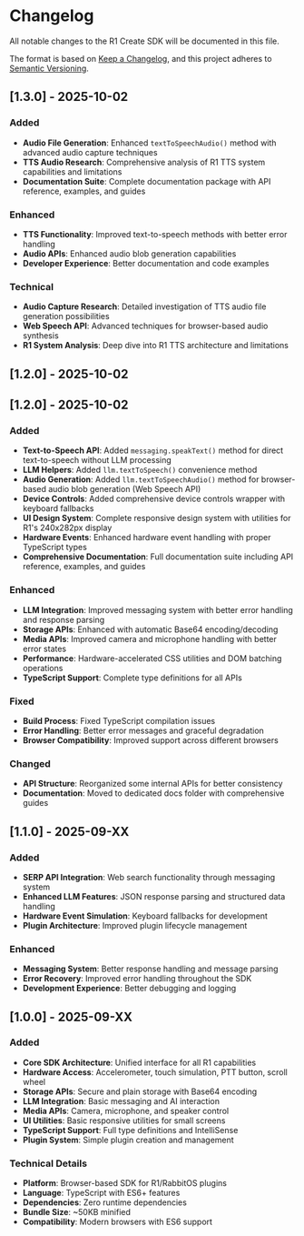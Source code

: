 # Changelog

All notable changes to the R1 Create SDK will be documented in this file.

The format is based on [Keep a Changelog](https://keepachangelog.com/en/1.0.0/),
and this project adheres to [Semantic Versioning](https://semver.org/spec/v2.0.0.html).

## [1.3.0] - 2025-10-02

### Added
- **Audio File Generation**: Enhanced `textToSpeechAudio()` method with advanced audio capture techniques
- **TTS Audio Research**: Comprehensive analysis of R1 TTS system capabilities and limitations
- **Documentation Suite**: Complete documentation package with API reference, examples, and guides

### Enhanced
- **TTS Functionality**: Improved text-to-speech methods with better error handling
- **Audio APIs**: Enhanced audio blob generation capabilities
- **Developer Experience**: Better documentation and code examples

### Technical
- **Audio Capture Research**: Detailed investigation of TTS audio file generation possibilities
- **Web Speech API**: Advanced techniques for browser-based audio synthesis
- **R1 System Analysis**: Deep dive into R1 TTS architecture and limitations

## [1.2.0] - 2025-10-02

## [1.2.0] - 2025-10-02

### Added
- **Text-to-Speech API**: Added `messaging.speakText()` method for direct text-to-speech without LLM processing
- **LLM Helpers**: Added `llm.textToSpeech()` convenience method
- **Audio Generation**: Added `llm.textToSpeechAudio()` method for browser-based audio blob generation (Web Speech API)
- **Device Controls**: Added comprehensive device controls wrapper with keyboard fallbacks
- **UI Design System**: Complete responsive design system with utilities for R1's 240x282px display
- **Hardware Events**: Enhanced hardware event handling with proper TypeScript types
- **Comprehensive Documentation**: Full documentation suite including API reference, examples, and guides

### Enhanced
- **LLM Integration**: Improved messaging system with better error handling and response parsing
- **Storage APIs**: Enhanced with automatic Base64 encoding/decoding
- **Media APIs**: Improved camera and microphone handling with better error states
- **Performance**: Hardware-accelerated CSS utilities and DOM batching operations
- **TypeScript Support**: Complete type definitions for all APIs

### Fixed
- **Build Process**: Fixed TypeScript compilation issues
- **Error Handling**: Better error messages and graceful degradation
- **Browser Compatibility**: Improved support across different browsers

### Changed
- **API Structure**: Reorganized some internal APIs for better consistency
- **Documentation**: Moved to dedicated docs folder with comprehensive guides

## [1.1.0] - 2025-09-XX

### Added
- **SERP API Integration**: Web search functionality through messaging system
- **Enhanced LLM Features**: JSON response parsing and structured data handling
- **Hardware Event Simulation**: Keyboard fallbacks for development
- **Plugin Architecture**: Improved plugin lifecycle management

### Enhanced
- **Messaging System**: Better response handling and message parsing
- **Error Recovery**: Improved error handling throughout the SDK
- **Development Experience**: Better debugging and logging

## [1.0.0] - 2025-09-XX

### Added
- **Core SDK Architecture**: Unified interface for all R1 capabilities
- **Hardware Access**: Accelerometer, touch simulation, PTT button, scroll wheel
- **Storage APIs**: Secure and plain storage with Base64 encoding
- **LLM Integration**: Basic messaging and AI interaction
- **Media APIs**: Camera, microphone, and speaker control
- **UI Utilities**: Basic responsive utilities for small screens
- **TypeScript Support**: Full type definitions and IntelliSense
- **Plugin System**: Simple plugin creation and management

### Technical Details
- **Platform**: Browser-based SDK for R1/RabbitOS plugins
- **Language**: TypeScript with ES6+ features
- **Dependencies**: Zero runtime dependencies
- **Bundle Size**: ~50KB minified
- **Compatibility**: Modern browsers with ES6 support